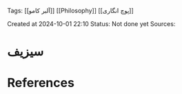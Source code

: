 
<span class="tag">Tags</span>:   [[آلبر کامو]] [[Philosophy]] [[پوچ انگاری]] 

Created at 2024-10-01 22:10
<span class="tag">Status</span>: <span class="danger">Not done yet</span>
<span class="danger">Sources</span>:

# سیزیف




# References
